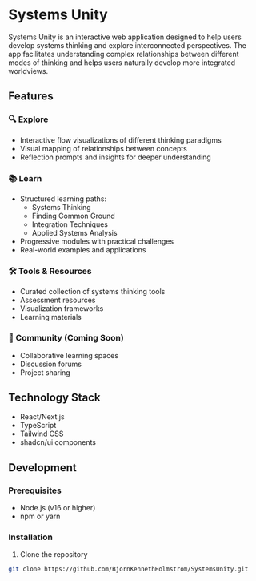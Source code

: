 # Systems Unity

Systems Unity is an interactive web application designed to help users develop systems thinking and explore interconnected perspectives. The app facilitates understanding complex relationships between different modes of thinking and helps users naturally develop more integrated worldviews.

## Features

### 🔍 Explore
- Interactive flow visualizations of different thinking paradigms
- Visual mapping of relationships between concepts
- Reflection prompts and insights for deeper understanding

### 📚 Learn
- Structured learning paths:
  - Systems Thinking
  - Finding Common Ground
  - Integration Techniques
  - Applied Systems Analysis
- Progressive modules with practical challenges
- Real-world examples and applications

### 🛠 Tools & Resources
- Curated collection of systems thinking tools
- Assessment resources
- Visualization frameworks
- Learning materials

### 👥 Community (Coming Soon)
- Collaborative learning spaces
- Discussion forums
- Project sharing

## Technology Stack

- React/Next.js
- TypeScript
- Tailwind CSS
- shadcn/ui components

## Development

### Prerequisites
- Node.js (v16 or higher)
- npm or yarn

### Installation
1. Clone the repository
```bash
git clone https://github.com/BjornKennethHolmstrom/SystemsUnity.git
